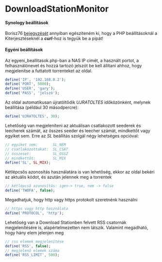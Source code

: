 # DownloadStationMonitor

#### Synology beállítások
Borisz76 [bejegyzését](https://logout.hu/bejegyzes/borisz76/synology_dsm_6_unregistered_torrent_ds_ncore.html) annyiban egészíteném ki, hogy a PHP beállításoknál a Kiterjesztéseknél a **_curl_**-hoz is tegyük be a pipát!

#### Egyéni beállítások
Az egyeni_beallitasok.php-ban a NAS IP címét, a használt portot, a felhasználónevet és hozzá tartozó jelszót be kell állítani ahhoz, hogy megjelenítse a futtatott torrenteket az oldal.
```php
define('IP', '192.168.0.2');
define('PORT', 5000);
define('USER', 'gary');
define('PASS', 'jelszó');
```
Az oldal automatikusan újratöltődik *UJRATOLTES* időközönként, melynek beállítása (például 30 másodpercre):
```php
define('UJRATOLTES', 30);
```
Lehetőség van megjeleníteni az aktuálisan csatlakozott seederek és leecherek számát, az összes seeder és leecher számát, mindkettőt vagy egyiket sem. Erre az *SL* beállítás szolgál négy lehetséges opcióval:
```php
// egyiket sem:       SL_NEM
// csatlakozottakat:  SL_CSAT
// összeset:          SL_OSSZ
// mindkettőt:        SL_MIX
define('SL', SL_MIX);
```
Kétlépcsős azonosítás használatára is van lehetőség, ekkor az oldal bekéri az aktuális kódot, és azután jelennek meg a torrentek
```php
// kétlépcső azonosítás: igen-> true, nem -> false
define('TWOFA', false);
```
Megadhatjuk, hogy http vagy https protokolt szeretnénk használni
```php
// https vagy http használata
define('PROTOCOL', 'http');
```

Lehetőség van a Download Stationben felvett RSS csatornák megjelenítésére is, alapértelmezetten nem látszik.
Valamint megadható, hogy hány elem jelenjen meg
```php
// rss elemek megjelenítése
define('RSS', false);
// megjelenő elemek száma
define('RSS_LIMIT', 500);
```

